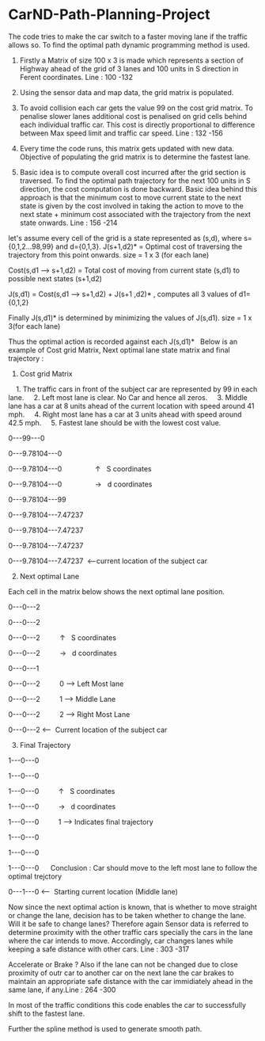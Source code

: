 # CarND-Path-Planning-Project

The code tries to make the car switch to a faster moving lane if the traffic allows so. To find the optimal path dynamic programming method is used. 

1) Firstly a Matrix of size 100 x 3 is made which represents a section of Highway ahead of the grid of 3 lanes and 100 units in S direction in Ferent coordinates. Line : 100 -132

2) Using the sensor data and map data, the grid matrix is populated. 

2) To avoid collision each car gets the value 99 on the cost grid matrix. To penalise slower lanes additional cost is penalised on grid cells behind each individual traffic car. This cost is directly proportional to difference between Max speed limit and traffic car speed. Line : 132 -156

3) Every time the code runs, this matrix gets updated with new data. Objective of populating the grid matrix is to determine the fastest lane. 

4) Basic idea is to compute overall cost incurred after the grid section is traversed. To find the optimal path trajectory for the next 100 units in S direction, the cost computation is done backward. Basic idea behind this approach is that the minimum cost to move current state to the next state is given by the cost involved in taking the action to move to the next state + minimum cost associated with the trajectory from the next state onwards. Line : 156 -214

let's assume every cell of the grid is a state represented as (s,d), where s={0,1,2...98,99} and d={0,1,3}.
J(s+1,d2)* = Optimal cost of traversing the trajectory from this point onwards. size = 1 x 3 (for each lane)

Cost(s,d1 --> s+1,d2) = Total cost of moving from current state (s,d1) to possible next states (s+1,d2) 

J(s,d1) = Cost(s,d1 --> s+1,d2) + J(s+1 ,d2)* , computes all 3 values of d1={0,1,2}

Finally J(s,d1)* is determined by minimizing the values of J(s,d1). size = 1 x 3(for each lane)

Thus the optimal action is recorded against each J(s,d1)*
 
Below is an example of Cost grid Matrix, Next optimal lane state matrix and final trajectory :

1) Cost grid Matrix

    1. The traffic cars in front of the subject car are represented by 99 in each lane.
    2. Left most lane is clear. No Car and hence all zeros.
    3. Middle lane has a car at 8 units ahead of the current location with speed around 41 mph.
    4. Right most lane has a car at 3 units ahead with speed around 42.5 mph.
    5. Fastest lane should be with the lowest cost value.  

0---99---0      

0---9.78104---0      

0---9.78104---0                 ↑   S coordinates 

0---9.78104---0                  →   d coordinates
 
0---9.78104---99     

0---9.78104---7.47237 

0---9.78104---7.47237

0---9.78104---7.47237

0---9.78104---7.47237  <--current location of the subject car

2) Next optimal Lane

Each cell in the matrix below shows the next optimal lane position.

0---0---2 

0---0---2 

0---0---2          ↑   S coordinates

0---0---2          →   d coordinates     

0---0---1 

0---0---2          0 --> Left Most lane

0---0---2          1 --> Middle Lane

0---0---2          2 --> Right Most Lane

0---0---2 <--  Current location of the subject car

3) Final Trajectory 

1---0---0 

1---0---0      

1---0---0          ↑   S coordinates

1---0---0          →   d coordinates

1---0---0          1 --> Indicates final trajectory

1---0---0 

1---0---0 

1---0---0      Conclusion : Car should move to the left most lane to follow the optimal trejctory

0---1---0 <--  Starting current location (Middle lane)

Now since the next optimal action is known, that is whether to move straight or change the lane, decision has to be taken whether to change the lane. Will it be safe to change lanes? Therefore again Sensor data is referred to determine proximity with the other traffic cars specially the cars in the lane where the car intends to move. Accordingly, car changes lanes while keeping a safe distance with other cars. Line : 303 -317

Accelerate or Brake ?
Also if the lane can not be changed due to close proximity of outr car to another car on the next lane the car brakes to maintain an appropriate safe distance with the car immidiately ahead in the same lane, if any.Line : 264 -300

In most of the traffic conditions this code enables the car to successfully shift to the fastest lane.

Further the spline method is used to generate smooth path.
